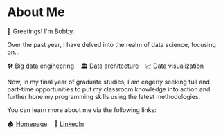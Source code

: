 # About Me

👋 Greetings! I'm Bobby.

Over the past year, I have delved into the realm of data science, focusing on...

🛠 Big data engineering &nbsp;&nbsp; 🏛 Data architecture &nbsp;&nbsp; 📈 Data visualization

Now, in my final year of graduate studies, I am eagerly seeking full and part-time opportunities to put my classroom knowledge into action and further hone my programming skills using the latest methodologies.

You can learn more about me via the following links:

🏠 [Homepage](https://rcsurridge.github.io/website/) &nbsp;&nbsp; 🔗 [LinkedIn](https://linkedin.com/bobby-surridge)